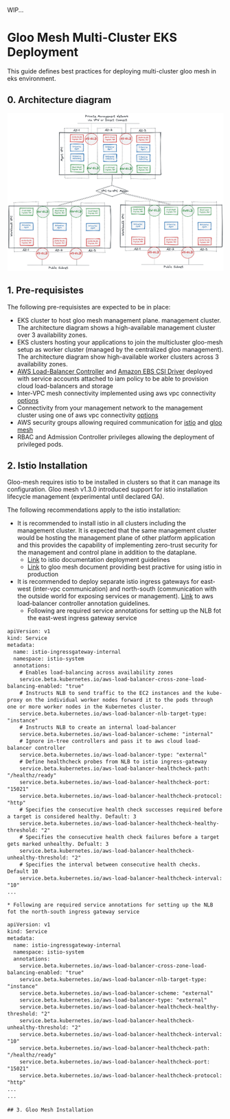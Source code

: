 WIP...

# Gloo Mesh Multi-Cluster EKS Deployment

This guide defines best practices for deploying  multi-cluster gloo mesh in eks environment.

## 0. Architecture diagram

![](images/gloo-mesh-eks-multicluster-architecture.png)

## 1. Pre-requisistes

The following pre-requisistes are expected to be in place:
* EKS cluster to host gloo mesh management plane. management cluster. The architecture diagram shows a high-available management cluster over 3 availability zones.
* EKS clusters hosting your applications to join the multicluster gloo-mesh setup as worker cluster (managed by the centralized gloo management). The architecture diagram show high-available worker clusters across 3 availability zones.
* [AWS Load-Balancer Controller](https://docs.aws.amazon.com/eks/latest/userguide/aws-load-balancer-controller.html) and [Amazon EBS CSI Driver](https://docs.aws.amazon.com/eks/latest/userguide/ebs-csi.html) deployed with service accounts attached to iam policy to be able to provision cloud load-balancers and storage
* Inter-VPC mesh connectivity implemented using aws vpc connectivity [options](https://docs.aws.amazon.com/whitepapers/latest/aws-vpc-connectivity-options/introduction.html)
* Connectivity from your management network to the management cluster using one of aws vpc connectivity [options](https://docs.aws.amazon.com/whitepapers/latest/aws-vpc-connectivity-options/network-to-amazon-vpc-connectivity-options.html)
* AWS security groups allowing required communication for [istio](https://istio.io/latest/docs/ops/deployment/requirements/) and [gloo mesh](https://docs.solo.io/gloo-mesh-enterprise/latest/concepts/about/)
* RBAC and Admission Controller privileges allowing the deployment of privileged pods.

## 2. Istio Installation

Gloo-mesh requires istio to be installed in clusters so that it can manage its configuration. Gloo mesh v1.3.0 introduced support for istio installation lifecycle management (experimental until declared GA).

The following recommendations apply to the istio installation:
* It is recommended to install istio in all clusters including the management cluster. It is expected that the same management cluster would be hosting the management plane of other platform application and this provides the capability of implementing zero-trust security for the management and control plane in addition to the dataplane. 
    * [Link](https://istio.io/latest/docs/setup/platform-setup/) to istio documentation deployment guidelines
    * [Link](https://docs.solo.io/gloo-mesh-enterprise/latest/setup/istio/istio_production/) to gloo mesh document providing best practive for using istio in production
* It is recommended to deploy separate istio ingress gateways for east-west (inter-vpc communication) and north-south (communication with the outside world for exposing services or management). [Link](https://kubernetes-sigs.github.io/aws-load-balancer-controller/v2.3/guide/service/nlb/) to aws load-balancer controller annotation guidelines.
    * Following are required service annotations for setting up the NLB fot the east-west ingress gateway service
```
apiVersion: v1
kind: Service
metadata:
  name: istio-ingressgateway-internal
  namespace: istio-system
  annotations:
    # Enables load-balancing across availability zones
    service.beta.kubernetes.io/aws-load-balancer-cross-zone-load-balancing-enabled: "true"
    # Instructs NLB to send traffic to the EC2 instances and the kube-proxy on the individual worker nodes forward it to the pods through one or more worker nodes in the Kubernetes cluster.
    service.beta.kubernetes.io/aws-load-balancer-nlb-target-type: "instance"
    # Instructs NLB to create an internal load-balancer
    service.beta.kubernetes.io/aws-load-balancer-scheme: "internal"
    # Ignore in-tree controllers and pass it to aws cloud load-balancer controller
    service.beta.kubernetes.io/aws-load-balancer-type: "external"
    # Define healthcheck probes from NLB to istio ingress-gateway
    service.beta.kubernetes.io/aws-load-balancer-healthcheck-path: "/healthz/ready"
    service.beta.kubernetes.io/aws-load-balancer-healthcheck-port: "15021"
    service.beta.kubernetes.io/aws-load-balancer-healthcheck-protocol: "http"
    # Specifies the consecutive health check successes required before a target is considered healthy. Default: 3
    service.beta.kubernetes.io/aws-load-balancer-healthcheck-healthy-threshold: "2"
    # Specifies the consecutive health check failures before a target gets marked unhealthy. Defualt: 3
    service.beta.kubernetes.io/aws-load-balancer-healthcheck-unhealthy-threshold: "2"
    # Specifies the interval between consecutive health checks. Default 10
    service.beta.kubernetes.io/aws-load-balancer-healthcheck-interval: "10"
...
```
    * Following are required service annotations for setting up the NLB fot the north-south ingress gateway service
```
apiVersion: v1
kind: Service
metadata:
  name: istio-ingressgateway-internal
  namespace: istio-system
  annotations:
    service.beta.kubernetes.io/aws-load-balancer-cross-zone-load-balancing-enabled: "true"
    service.beta.kubernetes.io/aws-load-balancer-nlb-target-type: "instance"
    service.beta.kubernetes.io/aws-load-balancer-scheme: "external"
    service.beta.kubernetes.io/aws-load-balancer-type: "external"
    service.beta.kubernetes.io/aws-load-balancer-healthcheck-healthy-threshold: "2"
    service.beta.kubernetes.io/aws-load-balancer-healthcheck-unhealthy-threshold: "2"
    service.beta.kubernetes.io/aws-load-balancer-healthcheck-interval: "10"
    service.beta.kubernetes.io/aws-load-balancer-healthcheck-path: "/healthz/ready"
    service.beta.kubernetes.io/aws-load-balancer-healthcheck-port: "15021"
    service.beta.kubernetes.io/aws-load-balancer-healthcheck-protocol: "http"
...
...

## 3. Gloo Mesh Installation



